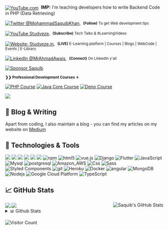 <div align="left">
<p><a href="https://www.youtube.com/watch?v=VX3LdDVv88g"><img alt="YouTube.com" align="center" src="https://img.shields.io/badge/LEARN-FETCHING%20DATA%20FROM%20SQL%20PHP%20-gray.svg?colorA=596577&colorB=6A788D&style=for-the-badge" /></a>&nbsp; <strong>IMP:</strong> I'm teaching developers how to write Backend Code in PHP (Data Retrieving)
</p></div>

<div align="left">
	<p>
		<a href="https://twitter.com/Mohamma13288237">
			<img alt="Twitter @MohammadSaquibKhan" align="center" src="https://img.shields.io/badge/-@MohammadSaquibKhan-gray.svg?colorA=04258E&colorB=04258E&style=for-the-badge" />
		</a>&nbsp;
		<small>
			<strong>(Follow)</strong> To get Web development tips
		</small>
	</p>
	<p>
		<a href="https://www.youtube.com/channel/UCBB7QkP5Sdn4Z1SJfXsmpeg">
			<img alt="YouTube Studyeze" align="center" src="https://img.shields.io/badge/YOUTUBE-gray.svg?colorA=E74C3C&colorB=E74C3C&style=for-the-badge" />
		</a>&nbsp;
		<small>
			<strong>(Subscribe)</strong> Tech Talks & #LearningVideos
		</small>
	</p>
	<p>
		<a href="https://Studyeze.in/">
			<img alt="Website: Studyeze.in" align="center" src="https://img.shields.io/badge/-STUDYEZE-gray.svg?colorA=727CF5&colorB=727CF5&style=for-the-badge" />
		</a>&nbsp;
		<small>
			<strong>(LIVE)</strong> E-Learning platform | Courses | Blogs | WebCode | Events | E-Library
		</small>
	</p>
	<p>
		<a href="https://www.linkedin.com/in/mohammad-saquib-khan-1b032b171/">
			<img alt="LinkedIn @MrAhmadAwais" align="center" 
src="https://img.shields.io/badge/LINKEDIN-gray.svg?colorA=6A788D&colorB=6A788D&style=for-the-badge" />
		</a>&nbsp;
		<small>
			<strong>(Connect)</strong> On LinkedIn y'all
		</small>
	</p>
</div>

[![Sponsor Saquib](https://studyeze.in/gitlab/saquibkhan.png)][s]

<small><strong>❯❯ Professional Development Courses ↓</strong></small>

[![PHP Course](https://img.shields.io/badge/LEARN-PHP%20Backend%20Code%20%E2%86%92-gray.svg?colorA=61c265&colorB=4CAF50&style=for-the-badge)][n] [![Java Core Course](https://img.shields.io/badge/LEARN-JAVA%20(Core)%20Code%20Power%20User%20%E2%86%92-gray.svg?colorA=655BE1&colorB=4F44D6&style=for-the-badge)][v] [![Deno Course](https://img.shields.io/badge/WORKING-WebCode%20(free)%20%E2%86%92-gray.svg?colorA=6B999F&colorB=6A788D&style=for-the-badge)][d]

![](https://github.com/geekysaquib)

[s]: https://github.com/geekysaquib
[n]: https://www.youtube.com/watch?v=vKxj1ZVu8LQ
[v]: https://www.youtube.com/watch?v=4924a_nCjwk
[d]: https://www.youtube.com/watch?v=9oNvB9guHuo
[g]: https://github.com/geekysaquib


## 🎉 Blog & Writing

Apart from coding, I also maintain a blog - you can find my articles on my website  on [Medium](https://medium.com/@saquib28)

## 🔧 Technologies & Tools
![](https://img.shields.io/badge/php-PHP-green?style=flat&logo=php&logoColor=white&color=2bbc8a)
![](https://img.shields.io/badge/Code-Python-informational?style=flat&logo=python&logoColor=white&color=2bbc8a)
![](https://img.shields.io/badge/Code-JavaScript-informational?style=flat&logo=javascript&logoColor=white&color=2bbc8a)
![](https://img.shields.io/badge/Code-Vue-informational?style=flat&logo=vue.js&logoColor=white&color=2bbc8a)
![](https://img.shields.io/badge/Tools-Docker-informational?style=flat&logo=docker&logoColor=white&color=2bbc8a)
![](https://img.shields.io/badge/Node%20JS-Node%20Js-green?style=flat&logo=nodejs&logoColor=white&color=2bbc8a)
 <img alt="npm" src="https://img.shields.io/badge/-NPM-CB3837?style=flat-square&logo=npm&logoColor=white" />
  <img alt="html5" src="https://img.shields.io/badge/-HTML5-E34F26?style=flat-square&logo=html5&logoColor=white" />
  <img src="https://img.shields.io/static/v1?label=Vue.js&amp;message=v2.6&amp;color=4FC08D&amp;style=flat-square&amp;logo=vue.js&amp;logoColor=ffffff" alt="vue.js">
  <img alt="Django" src="https://img.shields.io/badge/Django-092E20?style=flat-square&logo=django&logoColor=white" />
  <img alt="Flutter" src="https://img.shields.io/badge/Flutter-02569B?style=flat-square&logo=flutter&logoColor=white" />
  <img alt="JavaScript" src="https://img.shields.io/badge/JavaScript-323330?style=flat-square&logo=javascript&logoColor=F7DF1E" />
  <img alt="Mysql" src="https://img.shields.io/badge/MySQL-00000F?style=flat-square&logo=mysql&logoColor=white" />
  <img alt="postgresql" src="https://img.shields.io/badge/PostgreSQL-316192?style=flat-square&logo=postgresql&logoColor=white" />
  <img alt="Amazon_AWS" src="https://img.shields.io/badge/Amazon_AWS-232F3E?style=flat-square&logo=amazon-aws&logoColor=white" />
  <img alt="Css" src="https://img.shields.io/badge/CSS-239120?&style=flat-square&logo=css3&logoColor=white" />
  <img alt="Sass" src="https://img.shields.io/badge/-Sass-CC6699?style=flat-square&logo=sass&logoColor=white" />
  <img alt="Styled Components" src="https://img.shields.io/badge/-Styled_Components-db7092?style=flat-square&logo=styled-components&logoColor=white" />
  <img alt="git" src="https://img.shields.io/badge/-Git-F05032?style=flat-square&logo=git&logoColor=white" />
  <img alt="Heroku" src="https://img.shields.io/badge/-Heroku-430098?style=flat-square&logo=heroku&logoColor=white" />
  <img alt="Docker" src="https://img.shields.io/badge/-Docker-46a2f1?style=flat-square&logo=docker&logoColor=white" />
  <img alt="angular" src="https://img.shields.io/badge/-Angular-DD0031?style=flat-square&logo=angular&logoColor=white" />
  <img alt="MongoDB" src="https://img.shields.io/badge/-MongoDB-13aa52?style=flat-square&logo=mongodb&logoColor=white" />
  <img alt="Nodejs" src="https://img.shields.io/badge/-Nodejs-43853d?style=flat-square&logo=Node.js&logoColor=white" />
  <img alt="Google Cloud Platform" src="https://img.shields.io/badge/-Google_Cloud_Platform-1a73e8?style=flat-square&logo=google-cloud&logoColor=white" />
  <img alt="TypeScript" src="https://img.shields.io/badge/-TypeScript-007ACC?style=flat-square&logo=typescript&logoColor=white" />



## &#x1f4c8; GitHub Stats

<a href="https://github.com/geekysaquib">
  <img align="center" src="https://github-readme-stats.vercel.app/api/top-langs/?username=geekysaquib&hide=css,html,tex&title_color=ffffff&text_color=c9cacc&icon_color=2bbc8a&bg_color=1d1f21" />
</a>
<a href="https://github.com/geekysaquib">
  <img align="right" src="https://github-readme-stats.vercel.app/api?username=geekysaquib&show_icons=true&line_height=27&count_private=true&title_color=ffffff&text_color=c9cacc&icon_color=2bbc8a&bg_color=1d1f21" alt="Saquib's GitHub Stats" />
</a>

<a href="https://github.com/geekysaquib/Kahoot-NodeJS">
  <img align="center" src="https://github-readme-stats.vercel.app/api/pin/?username=geekysaquib&repo=Kahoot-NodeJS&title_color=ffffff&text_color=c9cacc&icon_color=2bbc8a&bg_color=1d1f21" />
</a>


   

<!-- links to social media icons -->

<!-- icons with padding -->


[2.1]: http://i.imgur.com/0o48UoR.png (github icon with padding)

<!-- icons without padding -->


[2.2]: http://i.imgur.com/9I6NRUm.png (github icon without padding)
[3.2]: https://raw.githubusercontent.com/MartinHeinz/MartinHeinz/master/linkedin-3-16.png (LinkedIn icon without padding)


<!-- links to your social media accounts -->


[2]: https://github.com/geekysaquib
[3]: https://www.linkedin.com/in/mohammad-saquib-khan-1b032b171/


 <details>
<summary>📊 Github Stats</summary>

<p align="center"> <img src="https://github-readme-stats.vercel.app/api?username=geekysaquib&show_icons=true&theme=gotham" alt="Mohammad Saquib Khan | Stats" />

</details>


 ![Visitor Count](https://profile-counter.glitch.me/{geekysaquib}/count.svg)


<!-- Resources -->
<!-- Icons: https://simpleicons.org/ -->
<!-- Emojis: https://emojipedia.org/emoji/ -->
<!-- HTML Emojis: https://www.fileformat.info/index.htm -->
<!-- Shields: https://shields.io/ -->


